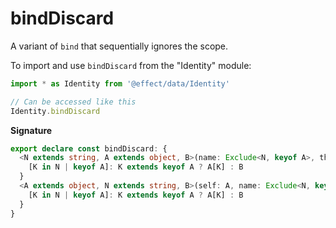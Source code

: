 # bindDiscard

A variant of `bind` that sequentially ignores the scope.

To import and use `bindDiscard` from the "Identity" module:

```ts
import * as Identity from '@effect/data/Identity'

// Can be accessed like this
Identity.bindDiscard
```

**Signature**

```ts
export declare const bindDiscard: {
  <N extends string, A extends object, B>(name: Exclude<N, keyof A>, that: B): (self: A) => {
    [K in N | keyof A]: K extends keyof A ? A[K] : B
  }
  <A extends object, N extends string, B>(self: A, name: Exclude<N, keyof A>, that: B): {
    [K in N | keyof A]: K extends keyof A ? A[K] : B
  }
}
```
